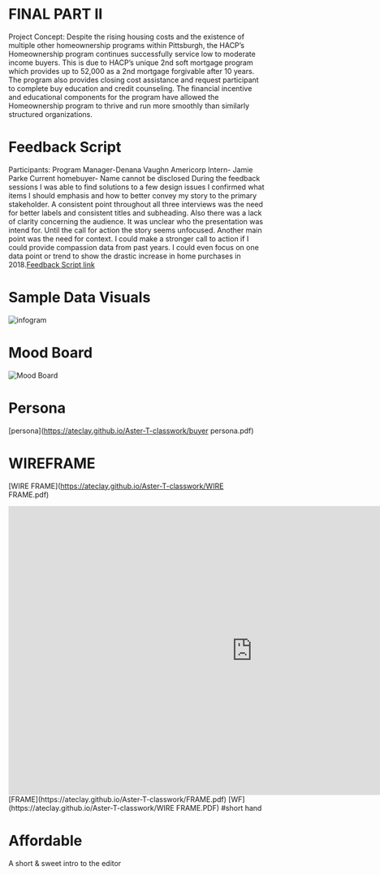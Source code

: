 
# FINAL PART II
Project  Concept:
Despite the rising housing costs and the existence of multiple other homeownership programs within Pittsburgh, the HACP’s Homeownership program continues successfully  service low to moderate income buyers. This is due to HACP’s unique 2nd soft mortgage program which provides up to 52,000 as a 2nd mortgage forgivable after 10 years. The program also provides closing cost assistance and request participant to complete buy education and credit counseling. The financial incentive and educational components for the program have allowed the Homeownership program to thrive and run more smoothly than similarly structured organizations.
# Feedback Script
Participants:
Program Manager-Denana Vaughn 
Americorp Intern- Jamie Parke
Current homebuyer- Name cannot be disclosed 
During the feedback sessions I was able to find solutions to a few design issues I confirmed what items I should emphasis and how to better convey my story to the primary stakeholder. A consistent point throughout  all three interviews was the need for better labels and consistent titles and subheading. Also there was a lack of clarity concerning the audience. It was unclear who the presentation was intend for. Until the call for action the story seems unfocused. 
Another main point was the need for context. I could make a stronger call to action if I could provide compassion data from past years. I could even focus on one data point or trend to show the drastic increase in home purchases in 2018.[Feedback Script link](https://ateclay.github.io/Aster-T-classwork/SCRIPT.pdf)
# Sample Data Visuals
![infogram](https://ateclay.github.io/Aster-T-classwork/aFFORDABILITY.png)
# Mood Board 
![Mood Board](https://ateclay.github.io/Aster-T-classwork/3,000,000,000.jpg)
# Persona 
[persona](https://ateclay.github.io/Aster-T-classwork/buyer persona.pdf)
# WIREFRAME 
[WIRE FRAME](https://ateclay.github.io/Aster-T-classwork/WIRE FRAME.pdf)
<iframe src="https://docs.google.com/presentation/d/e/2PACX-1vQI6WAQC9ZMvlrUVJiKIu18q4Wij3eW6tNaZ0vivjUL-Jec5M8TjXDiieiAoQ9NO8Tttnb75Xp4lG-4/embed?start=false&loop=false&delayms=3000" frameborder="0" width="960" height="569" allowfullscreen="true" mozallowfullscreen="true" webkitallowfullscreen="true"></iframe>
[FRAME](https://ateclay.github.io/Aster-T-classwork/FRAME.pdf)
[WF](https://ateclay.github.io/Aster-T-classwork/WIRE FRAME.PDF)
#short hand 
<script src="https://embed.shorthand.com/embed_6.js"></script>
<div data-shorthand-embed="carnegiemellon.shorthandstories.com/_hacp/"><h1>Affordable </h1><p>A short & sweet intro to the editor</p></div>
